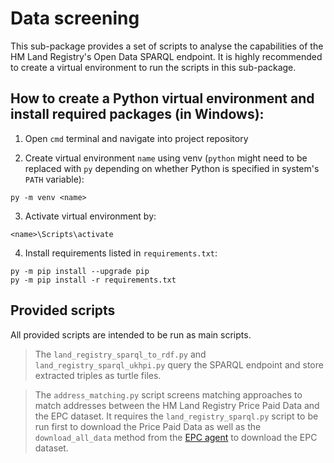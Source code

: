 # Data screening

This sub-package provides a set of scripts to analyse the capabilities of the HM Land Registry's Open Data SPARQL endpoint. It is highly recommended to create a virtual environment to run the scripts in this sub-package.

## How to create a Python virtual environment and install required packages (in Windows):

1) Open `cmd` terminal and navigate into project repository

2) Create virtual environment `name` using venv (`python` might need to be replaced with `py` depending on whether Python is specified in system's `PATH` variable):
```
py -m venv <name>
```

3) Activate virtual environment by:
```
<name>\Scripts\activate
```

4) Install requirements listed in `requirements.txt`:
```
py -m pip install --upgrade pip
py -m pip install -r requirements.txt
```

## Provided scripts

All provided scripts are intended to be run as main scripts.

> The `land_registry_sparql_to_rdf.py` and `land_registry_sparql_ukhpi.py` query the SPARQL endpoint and store extracted triples as turtle files.

> The `address_matching.py` script screens matching approaches to match addresses between the HM Land Registry Price Paid Data and the EPC dataset. It requires the `land_registry_sparql.py` script to be run first to download the Price Paid Data as well as the `download_all_data` method from the [EPC agent](https://github.com/cambridge-cares/TheWorldAvatar/blob/dev-EPCInstantiationAgent/Agents/EnergyPerformanceCertificateAgent/agent/datainstantiation/epc_retrieval.py) to download the EPC dataset.

